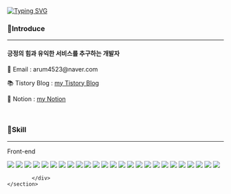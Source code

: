 <body>
    <a href="https://git.io/typing-svg"><img src="https://readme-typing-svg.herokuapp.com?font=Fira+Code&pause=1000&color=15485F&width=435&lines=%EC%95%88%EB%85%95%ED%95%98%EC%84%B8%EC%9A%94!%F0%9F%91%8B+arumPark%EC%9E%85%EB%8B%88%EB%8B%A4" alt="Typing SVG" /></a>
    <section>
        <h3> 📢Introduce </h3>
        <hr/>
        <div>
            <h4>긍정의 힘과 유익한 서비스를 추구하는 개발자</h4>
            <p>📧 Email  : arum4523@naver.com</p>
            <p>📚 Tistory Blog : <a href="https://codingnewbie.tistory.com/" target="_blank">my Tistory Blog</a></p>
            <p>📗 Notion : <a href="https://www.notion.so/99b8842aa02346ada265218310d30df3?pvs=4" target="_blank">my Notion</a></p>
        </div>
    </section>
    <br />
      
 
<h3> 🔧Skill </h3>
<hr />
<div>
<p>Front-end</p>           
<span>
  <img src="https://img.shields.io/badge/Swift-F05138?style?style=flat-square&logo=Swift&logoColor=white"/>
  <img src="https://img.shields.io/badge/html5-E34F26?style=for-the-badge&logo=html5&logoColor=white" />
  <img src="https://img.shields.io/badge/JavaScript-F7DF1E?style=for-the-badge&logo=JavaScript&logoColor=white"/>
  <img src="https://img.shields.io/badge/css-1572B6?style=for-the-badge&logo=css3&logoColor=white" />
  <img src="https://img.shields.io/badge/React-61DAFB?style=for-the-badge&logo=React&logoColor=white" />
  <img src="https://img.shields.io/badge/Redux-764ABC?style=for-the-badge&logo=Redux&logoColor=white" />
  <img src="https://img.shields.io/badge/styled-components-DB7093?style=for-the-badge&logo=styled-components&logoColor=white" />
  <img src="https://img.shields.io/badge/TypeScript-3178C6?style=for-the-badge&logo=TypeScript&logoColor=white" />
</span>
            
<span>            
  <img src="https://img.shields.io/badge/Node.js-339933?style=for-the-badge&logo=Node.js&logoColor=white" />
  <img src="https://img.shields.io/badge/jQuery-0769AD?style=for-the-badge&logo=jQuery&logoColor=white" />
  <img src="https://img.shields.io/badge/Sequelize-52B0E7?style=for-the-badge&logo=Sequelize&logoColor=white" />
  <img src="https://img.shields.io/badge/MySQL-4479A1?style=for-the-badge&logo=MySQL&logoColor=white" />
  <img src="https://img.shields.io/badge/Java-007396?style=for-the-badge&logo=Java&logoColor=white" />
  <img src="https://img.shields.io/badge/Spring Boot-6DB33F?style=for-the-badge&logo=Spring Boot&logoColor=white" />
</span>          
         
   <img src="https://img.shields.io/badge/Slack-4A154B?style=for-the-badge&logo=Slack&logoColor=white" />
   <img src="https://img.shields.io/badge/Git-F05032?style=for-the-badge&logo=Git&logoColor=white" />
   <img src="https://img.shields.io/badge/Github-181717?style=for-the-badge&logo=Github&logoColor=white" />
   <img src="https://img.shields.io/badge/Notion-000000?style=for-the-badge&logo=Notion&logoColor=white" />
   <img src="https://img.shields.io/badge/Figma-F24E1E?style=for-the-badge&logo=Figma&logoColor=white" />
           

   <img src="https://img.shields.io/badge/Visual Studio Code-007ACC?style=for-the-badge&logo=Visual Studio Code&logoColor=white" />
   <img src="https://img.shields.io/badge/IntelliJ IDEA-000000?style=for-the-badge&logo=IntelliJ IDEA&logoColor=white" />
           
       
   <img src="https://img.shields.io/badge/Adobe Photoshop-31A8FF?style=for-the-badge&logo=Adobe Photoshop&logoColor=white" />
   <img src="https://img.shields.io/badge/Adobe Illustrator-FF9A00?style=for-the-badge&logo=Adobe Illustrator&logoColor=white" />
   <img src="https://img.shields.io/badge/Adobe InDesign-FF3366?style=for-the-badge&logo=Adobe InDesign&logoColor=white" />
   <img src="https://img.shields.io/badge/Adobe Adobe Lightroom-31A8FF?style=for-the-badge&logo=Adobe Adobe Lightroom&logoColor=white" />

            </div>
    </section>
</doby>
    
